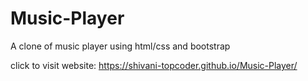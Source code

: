 # Music-Player
A clone of music player using html/css and bootstrap

click to visit website:  https://shivani-topcoder.github.io/Music-Player/

